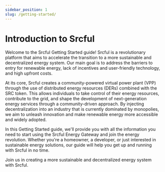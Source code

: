 ```yaml
---
sidebar_position: 1
slug: /getting-started/
---
```


# Introduction to Srcful

Welcome to the Srcful Getting Started guide! Srcful is a revolutionary platform that aims to accelerate the transition to a more sustainable and decentralized energy system. Our main goal is to address the barriers to entry for renewable energy, lack of incentives and user-friendly technology, and high upfront costs.

At its core, Srcful creates a community-powered virtual power plant (VPP) through the use of distributed energy resources (DERs) combined with the SRC token. This allows individuals to take control of their energy resources, contribute to the grid, and shape the development of next-generation energy services through a community-driven approach. By injecting decentralization into an industry that is currently dominated by monopolies, we aim to unleash innovation and make renewable energy more accessible and widely adopted.

In this Getting Started guide, we'll provide you with all the information you need to start using the Srcful Energy Gateway and join the energy revolution. Whether you're a homeowner, a developer, or just interested in sustainable energy solutions, our guide will help you get up and running with Srcful in no time.

Join us in creating a more sustainable and decentralized energy system with Srcful.